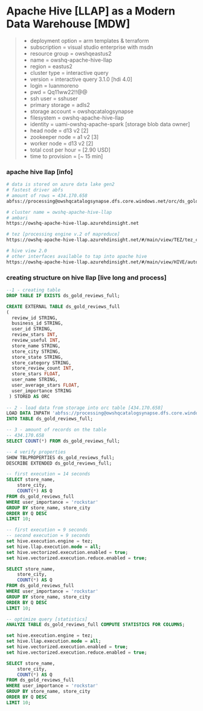 # Apache Hive [LLAP] as a Modern Data Warehouse [MDW]

> * deployment option = arm templates & terraform 
> * subscription = visual studio enterprise with msdn
> * resource group = owshqeastus2
> * name = owshq-apache-hive-llap
> * region = eastus2
> * cluster type = interactive query
> * version = interactive query 3.1.0 [hdi 4.0]
> * login = luanmoreno
> * pwd = Qq11ww22!!@@
> * ssh user = sshuser
> * primary storage = adls2
> * storage account = owshqcatalogsynapse
> * filesystem = owshq-apache-hive-llap
> * identity = uami-owshq-apache-spark [storage blob data owner]
> * head node = d13 v2 [2]
> * zookeeper node = a1 v2 [3]
> * worker node = d13 v2 [2]
> * total cost per hour = [2.90 USD] 
> * time to provision = [~ 15 min]

### apache hive llap [info]
```sh
# data is stored on azure data lake gen2 
# fastest driver abfs
# amount of rows = 434.170.658
abfss://processing@owshqcatalogsynapse.dfs.core.windows.net/orc/ds_gold_reviews_full

# cluster name = owshq-apache-hive-llap
# ambari
https://owshq-apache-hive-llap.azurehdinsight.net

# tez [processing engine v.2 of mapreduce]
https://owshq-apache-hive-llap.azurehdinsight.net/#/main/view/TEZ/tez_cluster_instance

# hive view 2.0
# other interfaces available to tap into apache hive
https://owshq-apache-hive-llap.azurehdinsight.net/#/main/view/HIVE/auto_hive20_instance
```

### creating structure on hive llap [live long and process]
```sql
--1 - creating table 
DROP TABLE IF EXISTS ds_gold_reviews_full;

CREATE EXTERNAL TABLE ds_gold_reviews_full
(
  review_id STRING,
  business_id STRING,
  user_id STRING,
  review_stars INT,
  review_useful INT,
  store_name STRING,
  store_city STRING,
  store_state STRING,
  store_category STRING,
  store_review_count INT,
  store_stars FLOAT,
  user_name STRING,
  user_average_stars FLOAT,
  user_importance STRING
 ) STORED AS ORC
 
-- 2 - load data from storage into orc table [434.170.658]
LOAD DATA INPATH 'abfss://processing@owshqcatalogsynapse.dfs.core.windows.net/orc/ds_gold_reviews_full' 
INTO TABLE ds_gold_reviews_full;

-- 3 - amount of records on the table
-- 434.170.658
SELECT COUNT(*) FROM ds_gold_reviews_full;

-- 4 verify properties
SHOW TBLPROPERTIES ds_gold_reviews_full;
DESCRIBE EXTENDED ds_gold_reviews_full;

-- first execution = 14 seconds
SELECT store_name,
    store_city,
    COUNT(*) AS Q
FROM ds_gold_reviews_full
WHERE user_importance = 'rockstar'
GROUP BY store_name, store_city
ORDER BY Q DESC
LIMIT 10;

-- first execution = 9 seconds
-- second execution = 9 seconds
set hive.execution.engine = tez;
set hive.llap.execution.mode = all;
set hive.vectorized.execution.enabled = true;
set hive.vectorized.execution.reduce.enabled = true;

SELECT store_name,
    store_city,
    COUNT(*) AS Q
FROM ds_gold_reviews_full
WHERE user_importance = 'rockstar'
GROUP BY store_name, store_city
ORDER BY Q DESC
LIMIT 10;

-- optimize query [statistics]
ANALYZE TABLE ds_gold_reviews_full COMPUTE STATISTICS FOR COLUMNS;

set hive.execution.engine = tez;
set hive.llap.execution.mode = all;
set hive.vectorized.execution.enabled = true;
set hive.vectorized.execution.reduce.enabled = true;

SELECT store_name,
    store_city,
    COUNT(*) AS Q
FROM ds_gold_reviews_full
WHERE user_importance = 'rockstar'
GROUP BY store_name, store_city
ORDER BY Q DESC
LIMIT 10;
```

